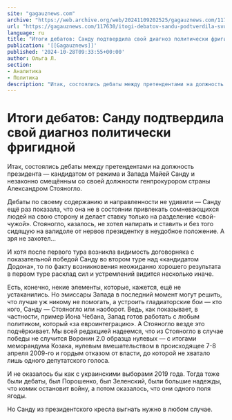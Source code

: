 ```yaml
---
site: "gagauznews.com"
archive: "https://web.archive.org/web/20241109202525/gagauznews.com/117630/itogi-debatov-sandu-podtverdila-svoj-diagnoz-politicheski-frigidnoj.html"
url: "https://gagauznews.com/117630/itogi-debatov-sandu-podtverdila-svoj-diagnoz-politicheski-frigidnoj.html"
language: ru
title: "Итоги дебатов: Санду подтвердила свой диагноз политически фригидной"
publication: '[[Gagauznews]]'
published: '2024-10-28T09:33:55+00:00'
author: Ольга Л.
section:
- Аналитика
- Политика
description: "Итак, состоялись дебаты между претендентами на должность президента — кандидатом от режима и Запада Майей Санду и незаконно смещённым со своей должности генпрокурором страны Александром Стояногло. Дебаты по своему содержанию и направленности не удивили — Санду ещё раз показала, что она не в состоянии привлекать сомневающихся людей на свою сторону и делает ставку только на разделение «свой-чужой». Стояногло, казалось, не хотел напирать и ставить и без того сидящую на валидоле от нервов президентку в неудобное положение. А зря не захотел… И хотя после первого тура возникла видимость договорняка с показательной победой Санду во втором туре над «кандидатом Додона», то по […]"
---
```


# Итоги дебатов: Санду подтвердила свой диагноз политически фригидной

Итак, состоялись дебаты между претендентами на должность президента — кандидатом от режима и Запада Майей Санду и незаконно смещённым со своей должности генпрокурором страны Александром Стояногло.

Дебаты по своему содержанию и направленности не удивили — Санду ещё раз показала, что она не в состоянии привлекать сомневающихся людей на свою сторону и делает ставку только на разделение «свой-чужой». Стояногло, казалось, не хотел напирать и ставить и без того сидящую на валидоле от нервов президентку в неудобное положение. А зря не захотел…

И хотя после первого тура возникла видимость договорняка с показательной победой Санду во втором туре над «кандидатом Додона», то по факту возникновения неожиданно хорошего результата в первом туре расклад сил и устремлений видится несколько иначе.

Есть, конечно, некие элементы, которые, кажется, ещё не устаканились. Но эмиссары Запада в последний момент могут решить, что лучше уж никому не помогать, а устроить гладиаторские бои — кто кого, Санду — Стояногло или наоборот. Ведь, как показывает, в частности, пример Иона Чебана, Запад готов работать с любым политиком, который «за евроинтеграцию». А Стояногло везде это подчёркивает. Мы всей редакцией надеемся, что из Стояногло в случае победы не случится Воронин 2.0 образца нулевых — с итогами меморандума Козака, нулевым вмешательством в происходящее 7-8 апреля 2009-го и гордым отказом от власти, до которой не хватало лишь одного депутатского голоса.

И не оказалось бы как с украинскими выборами 2019 года. Тогда тоже были дебаты, был Порошенко, был Зеленский, были большие надежды, что комик остановит войну, а потом оказалось, что они одного поля ягоды.

Но Санду из президентского кресла выгнать нужно в любом случае.